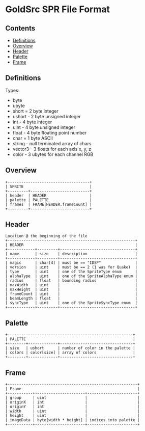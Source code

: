 # GoldSrc SPR File Format

## Contents

- [Definitions](#definitions)
- [Overview](#overview)
- [Header](#header)
- [Palette](#palette)
- [Frame](#frame)

## Definitions

Types:
- byte
- ubyte
- short = 2 byte integer
- ushort - 2 byte unsigned integer
- int - 4 byte integer
- uint - 4 byte unsigned integer
- float - 4 byte floating point number
- char = 1 byte ASCII
- string - null terminated array of chars
- vector3 - 3 floats for each axis x, y, z
- color - 3 ubytes for each channel RGB

## Overview

```
+------------------------------------+
| SPRITE                             |
+---------+--------------------------+
| header  | HEADER                   |
| palette | PALETTE                  |
| frames  | FRAME[HEADER.frameCount] |
+---------+--------------------------+
```

## Header

```
Location @ the beginning of the file
+--------------------------------------------------------+
| HEADER                                                 |
+------------+---------+---------------------------------+
| name       | size    | description                     |
+------------+---------+---------------------------------+
| magic      | char[4] | must be == "IDSP"               |
| version    | uint    | must be == 2 (1 was for Quake)  |
| type       | uint    | one of the SpriteType enum      |
| alphaType  | uint    | one of the SpriteAlphaType enum |
| radius     | float   | bounding radius                 |
| maxWidth   | uint    |                                 |
| maxHeight  | uint    |                                 |
| frameCount | uint    |                                 |
| beamLength | float   |                                 |
| syncType   | uint    | one of the SpriteSyncType enum  |
+------------+---------+---------------------------------+
```

## Palette

```
+-------------------------------------------------------+
| PALETTE                                               |
+--------+-------------+--------------------------------+
| size   | ushort      | number of color in the palette |
| colors | color[size] | array of colors                |
+--------+-------------+--------------------------------+
```

## Frame

```
+---------------------------------------------------------+
| Frame                                                   |
+-----------+----------------------+----------------------+
| group     | uint                 |                      |
| originX   | int                  |                      |
| originY   | int                  |                      |
| width     | uint                 |                      |
| height    | uint                 |                      |
| imageData | byte[width * height] | indices into palette |
+-----------+----------------------+----------------------+
```
